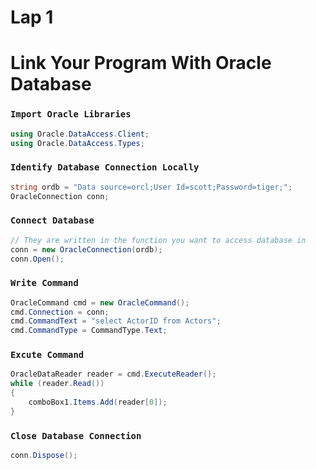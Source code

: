 # Lap 1
# Link Your Program With Oracle Database
### `Import Oracle Libraries`
```cs
using Oracle.DataAccess.Client;
using Oracle.DataAccess.Types;
```
### `Identify Database Connection Locally`
```cs
string ordb = "Data source=orcl;User Id=scott;Password=tiger;";
OracleConnection conn;
```
### `Connect Database`
```cs
// They are written in the function you want to access database in
conn = new OracleConnection(ordb);
conn.Open();
```

### `Write Command`
```cs
OracleCommand cmd = new OracleCommand();
cmd.Connection = conn;
cmd.CommandText = "select ActorID from Actors";
cmd.CommandType = CommandType.Text;
```

### `Excute Command`
```cs
OracleDataReader reader = cmd.ExecuteReader();
while (reader.Read())
{
    comboBox1.Items.Add(reader[0]);
}
```

### `Close Database Connection`
```cs
conn.Dispose();
```
